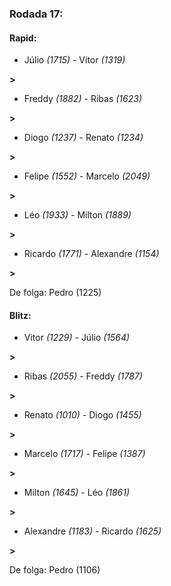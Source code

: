 ### Rodada 17:

#### Rapid:

* Júlio *(1715)*     -     Vitor *(1319)*

 **>** 
* Freddy *(1882)*     -     Ribas *(1623)*

 **>** 
* Diogo *(1237)*     -     Renato *(1234)*

 **>** 
* Felipe *(1552)*     -     Marcelo *(2049)*

 **>** 
* Léo *(1933)*     -     Milton *(1889)*

 **>** 
* Ricardo *(1771)*     -     Alexandre *(1154)*

 **>** 

De folga: Pedro (1225)

#### Blitz:

* Vitor *(1229)*     -     Júlio *(1564)*

 **>** 
* Ribas *(2055)*     -     Freddy *(1787)*

 **>** 
* Renato *(1010)*     -     Diogo *(1455)*

 **>** 
* Marcelo *(1717)*     -     Felipe *(1387)*

 **>** 
* Milton *(1645)*     -     Léo *(1861)*

 **>** 
* Alexandre *(1183)*     -     Ricardo *(1625)*

 **>** 

De folga: Pedro (1106)

